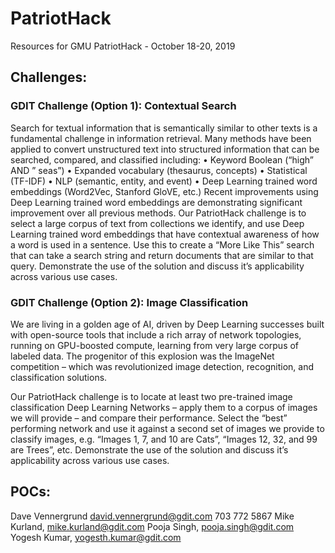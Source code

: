 # PatriotHack
Resources for GMU PatriotHack - October 18-20, 2019

## Challenges:

### GDIT Challenge (Option 1): Contextual Search
Search for textual information that is semantically similar to other texts is a fundamental challenge in information retrieval. Many methods have been applied to convert unstructured text into structured information that can be searched, compared, and classified including:
•	Keyword Boolean (“high” AND ” seas”)
•	Expanded vocabulary (thesaurus, concepts)
•	Statistical (TF-IDF) 
•	NLP (semantic, entity, and event) 
•	Deep Learning trained word embeddings (Word2Vec, Stanford GloVE, etc.)
Recent improvements using Deep Learning trained word embeddings are demonstrating significant improvement over all previous methods. 
Our PatriotHack challenge is to select a large corpus of text from collections we identify, and use Deep Learning trained word embeddings that have contextual awareness of how a word is used in a sentence. Use this to create a “More Like This” search that can take a search string and return documents that are similar to that query. Demonstrate the use of the solution and discuss it’s applicability across various use cases.

### GDIT Challenge (Option 2): Image Classification
We are living in a golden age of AI, driven by Deep Learning successes built with open-source tools that include a rich array of network topologies, running on GPU-boosted compute, learning from very large corpus of labeled data.  The progenitor of this explosion was the ImageNet competition – which was revolutionized image detection, recognition, and classification solutions.

Our PatriotHack challenge is to locate at least two pre-trained image classification Deep Learning Networks – apply them to a corpus of images we will provide – and compare their performance. Select the “best” performing network and use it against a second set of images we provide to classify images, e.g. “Images 1, 7, and 10 are Cats”, “Images 12, 32, and 99 are Trees”, etc. Demonstrate the use of the solution and discuss it’s applicability across various use cases.



## POCs:
Dave Vennergrund david.vennergrund@gdit.com 703 772 5867
Mike Kurland, mike.kurland@gdit.com
Pooja Singh, pooja.singh@gdit.com
Yogesh Kumar, yogesth.kumar@gdit.com

